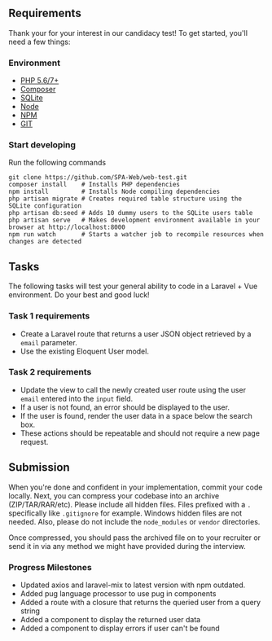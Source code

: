 ## Requirements

Thank your for your interest in our candidacy test! To get started, you'll need a few things:

### Environment

- [PHP 5.6/7+](http://www.php.net)
- [Composer](http://getcomposer.org)
- [SQLite](http://php.net/manual/en/sqlite3.setup.php)
- [Node](https://nodejs.org/en/download)
- [NPM](https://www.npmjs.com/get-npm)
- [GIT](https://git-scm.com/book/en/v2/Getting-Started-Installing-Git)

### Start developing
Run the following commands

```
git clone https://github.com/SPA-Web/web-test.git
composer install    # Installs PHP dependencies
npm install         # Installs Node compiling dependencies
php artisan migrate # Creates required table structure using the SQLite configuration
php artisan db:seed # Adds 10 dummy users to the SQLite users table
php artisan serve   # Makes development environment available in your browser at http://localhost:8000
npm run watch       # Starts a watcher job to recompile resources when changes are detected
```

## Tasks

The following tasks will test your general ability to code in a Laravel + Vue environment. Do your best and good luck!

### Task 1 requirements

- Create a Laravel route that returns a user JSON object retrieved by a `email` parameter.
- Use the existing Eloquent User model.

### Task 2 requirements

- Update the view to call the newly created user route using the user `email` entered into the `input` field.
- If a user is not found, an error should be displayed to the user.
- If the user is found, render the user data in a space below the search box.
- These actions should be repeatable and should not require a new page request.

## Submission

When you're done and confident in your implementation, commit your code locally. Next, you can compress your codebase into an archive (ZIP/TAR/RAR/etc). Please include all hidden files. Files prefixed with a `.` specifically like `.gitignore` for example. Windows hidden files are not needed. Also, please do not include the `node_modules` or `vendor` directories.

Once compressed, you should pass the archived file on to your recruiter or send it in via any method we might have provided during the interview.

### Progress Milestones

- Updated axios and laravel-mix to latest version with npm outdated.
- Added pug language processor to use pug in components
- Added a route with a closure that returns the queried user from a query string
- Added a component to display the returned user data
- Added a component to display errors if user can't be found
